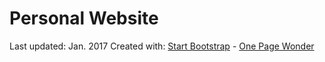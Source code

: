 # Personal Website
Last updated: Jan. 2017
Created with: [Start Bootstrap](http://startbootstrap.com/) - [One Page Wonder](http://startbootstrap.com/template-overviews/one-page-wonder/)
